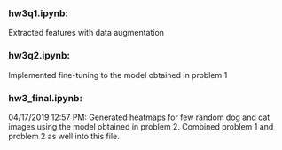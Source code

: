 ### hw3q1.ipynb:
Extracted features with data augmentation


### hw3q2.ipynb:
Implemented fine-tuning to the model obtained in problem 1 


### hw3_final.ipynb:
04/17/2019 12:57 PM: Generated heatmaps for few random dog and cat images using the model obtained in problem 2. 
Combined problem 1 and problem 2 as well into this file.
